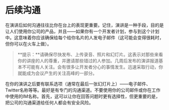 # 后续沟通

在演讲后如何沟通往往比你在台上的表现更重要。记住，演讲是一种手段，目的是让人们使用你公司的产品，并且——如果你有一个开发者计划，参与到这个计划中。这意味着你应该确保给每个给你名片的人发电子邮件（这可能会变得很耗时，但你可以在火车上做）。

> **提示：**请确保尽快发布、上传录音、照片和幻灯片。这表示对那些来看你的讲座的人的尊重，并邀请那些错过的人参加。几周后发布的演讲报道基本不可能有人关注。会有很多让开发者分心的事情发生。迅速采取行动，你就能成为会议产生的关注高峰的一部分。

在你的演讲之后要有联系选项（通常在最后一张幻灯片上）——电子邮件、Twitter名称等等。最好是有专门的沟通渠道。不要使用你的公司邮件或你在工作中使用的IM名称。首先，这可以让你在回答问题时更有选择性，但更重要的是，把公司的沟通渠道给任何人都会有安全风险。